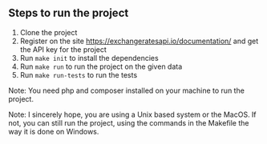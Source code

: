 ## Steps to run the project

1. Clone the project
2. Register on the site https://exchangeratesapi.io/documentation/ and get the API key for the project
3. Run `make init` to install the dependencies
4. Run `make run` to run the project on the given data
5. Run `make run-tests` to run the tests

Note: You need php and composer installed on your machine to run the project.

Note: I sincerely hope, you are using a Unix based system or the MacOS. 
If not, you can still run the project, using the commands in the Makefile the way it is done on Windows.